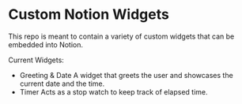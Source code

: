 # Custom Notion Widgets
This repo is meant to contain a variety of custom widgets that can be embedded into Notion. 

Current Widgets:
* Greeting & Date
    A widget that greets the user and showcases the current date and the time. 
* Timer
    Acts as a stop watch to keep track of elapsed time. 